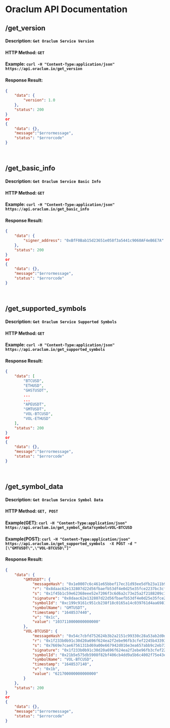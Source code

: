 # Oraclum API Documentation


## /get_version
#### Description: ```Get Oraclum Service Version```
#### HTTP Method: ```GET```
#### Example: ```curl -H "Content-Type:application/json"  https://api.oraclum.io/get_version```
#### Response Result:
```json
{
    "data": {
        "version": 1.0
    },
    "status": 200
}
or
{
    "data": {},
    "message":"$errormessage",
    "status": "$errorcode"
}
```
<br/>


## /get_basic_info
#### Description: ```Get Oraclum Service Basic Info ```
#### HTTP Method: ```GET ```
#### Example: ```curl -H "Content-Type:application/json"  https://api.oraclum.io/get_basic_info```
#### Response Result:
```json
{
    "data": {
        "signer_address": "0xBfF0Bab15d23651e058f3a5441c9060AF4eB6E7A"
    },
    "status": 200
}
or
{
    "data": {},
    "message":"$errormessage",
    "status": "$errorcode"
}
```
<br/>


## /get_supported_symbols
#### Description: ```Get Oraclum Service Supported Symbols```
#### HTTP Method: ```GET```
#### Example: ```curl -H "Content-Type:application/json"  https://api.oraclum.io/get_supported_symbols```
#### Response Result:
```json
{
    "data": [
        "BTCUSD",
        "ETHUSD",
        "GHSTUSDT",
        ...
        ...
        "APEUSDT",
        "GMTUSDT",
        "VOL-BTCUSD",
        "VOL-ETHUSD"
    ],
    "status": 200
}
or
{
    "data": {},
    "message":"$errormessage",
    "status": "$errorcode"
}
```
<br/>


## /get_symbol_data
#### Description: ```Get Oraclum Service Symbol Data```
#### HTTP Method: ```GET, POST```
#### Example(GET): ```curl -H "Content-Type:application/json"  https://api.oraclum.io/get_symbol_data?symbol=VOL-BTCUSD```
#### Example(POST): ```curl -H "Content-Type:application/json"  https://api.oraclum.io/get_supported_symbols  -X POST -d "[\"GMTUSDT\",\"VOL-BTCUSD\"]"```
#### Response Result:
```json
{
    "data": {
        "GMTUSDT": {
            "messageHash": "0x1e0007c6c461e65bbef17ec31d93ee5dfb23a11b94b00d2e7aedef6121e6ebe6",
            "r": "0x8daac62e132807d22d56fbaefb53df4e0d25e35fce2237bc3cfe9faadb0b2b00",
            "s": "0x1f45b1c59e62368eee52e7206f3c6d6a2c73e25a2f2188209c140010febe9105",
            "signature": "0x8daac62e132807d22d56fbaefb53df4e0d25e35fce2237bc3cfe9faadb0b2b001f45b1c59e62368eee52e7206f3c6d6a2c73e25a2f2188209c140010febe91051c",
            "symbolId": "0xc199c9161c951cb238f18c0165a14c039761d4aa6981272c853cb49970610816",
            "symbolName": "GMTUSDT",
            "timestamp": "1648537440",
            "v": "0x1c",
            "value": "1037110000000000000"
        },
        "VOL-BTCUSD": {
            "messageHash": "0x54c7cbfd752624b3b2a2151c99330c28a53ab2d0d0c1b4e9488d767de2414638",
            "r": "0x1f233b0b91c30d20a696f624ea2f2ebe96fb3cfef2245b4339345ae3b11e9bcb",
            "s": "0x7669e7cae6756131bd69a00e667942d016e3ea657abb9c2eb730fea6443ea509",
            "signature": "0x1f233b0b91c30d20a696f624ea2f2ebe96fb3cfef2245b4339345ae3b11e9bcb7669e7cae6756131bd69a00e667942d016e3ea657abb9c2eb730fea6443ea5091b",
            "symbolId": "0x21b5e575db5908f82bf406cb4dd9a5b6c4002f75e43e9a309d52ce4781fd0a4f",
            "symbolName": "VOL-BTCUSD",
            "timestamp": "1648537140",
            "v": "0x1b",
            "value": "621700000000000000"
        }
    },
    "status": 200
}
or
{
    "data": {},
    "message":"$errormessage",
    "status": "$errorcode"
}
```
<br/>

